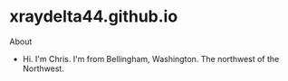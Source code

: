# xraydelta44.github.io
About

* Hi. I'm Chris.
I'm from Bellingham, Washington. The northwest of the Northwest.
